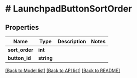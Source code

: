 # # LaunchpadButtonSortOrder

## Properties

Name | Type | Description | Notes
------------ | ------------- | ------------- | -------------
**sort_order** | **int** |  |
**button_id** | **string** |  |

[[Back to Model list]](../../README.md#models) [[Back to API list]](../../README.md#endpoints) [[Back to README]](../../README.md)
